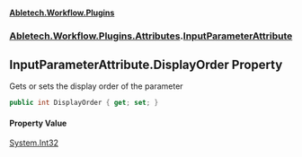 #### [Abletech.Workflow.Plugins](index.md 'index')
### [Abletech.Workflow.Plugins.Attributes](Abletech_Workflow_Plugins_Attributes.md 'Abletech.Workflow.Plugins.Attributes').[InputParameterAttribute](InputParameterAttribute.md 'Abletech.Workflow.Plugins.Attributes.InputParameterAttribute')
## InputParameterAttribute.DisplayOrder Property
Gets or sets the display order of the parameter  
```csharp
public int DisplayOrder { get; set; }
```
#### Property Value
[System.Int32](https://docs.microsoft.com/en-us/dotnet/api/System.Int32 'System.Int32')

